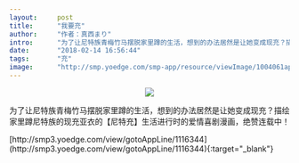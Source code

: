 ```yaml
---
layout:     post
title:      "我要充"
author:     "作者：真西まり"
intro:      "为了让尼特族青梅竹马摆脱家里蹲的生活，想到的办法居然是让她变成现充？描绘家里蹲尼特族的现充亚衣的【尼特充】生活进行时的爱情喜剧漫画，绝赞连载中！"
date:       "2018-02-14 16:56:44"
tags:       "充"
image:      "http://smp.yoedge.com/smp-app/resource/viewImage/1004061appline.png"
---
```

<div style="text-align: center">
<p><img src="http://smp.yoedge.com/smp-app/resource/viewImage/1004061appline.png"/></p>
</div>
<p class="post-meta">
<span>为了让尼特族青梅竹马摆脱家里蹲的生活，想到的办法居然是让她变成现充？描绘家里蹲尼特族的现充亚衣的【尼特充】生活进行时的爱情喜剧漫画，绝赞连载中！</span>
</p>
[http://smp3.yoedge.com/view/gotoAppLine/1116344](http://smp3.yoedge.com/view/gotoAppLine/1116344){:target="_blank"}


